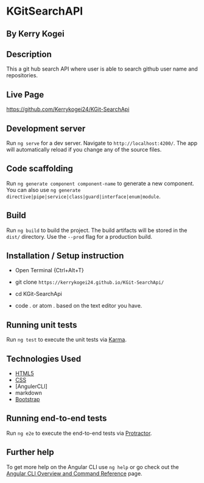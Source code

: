 # KGitSearchAPI
## By Kerry Kogei 


## Description
This a git hub search API where user is able to search github user name and repositories.

## Live Page 

https://github.com/Kerrykogei24/KGit-SearchApi
## Development server

Run `ng serve` for a dev server. Navigate to `http://localhost:4200/`. The app will automatically reload if you change any of the source files.

## Code scaffolding

Run `ng generate component component-name` to generate a new component. You can also use `ng generate directive|pipe|service|class|guard|interface|enum|module`.

## Build

Run `ng build` to build the project. The build artifacts will be stored in the `dist/` directory. Use the `--prod` flag for a production build.



## Installation / Setup instruction
* Open Terminal {Ctrl+Alt+T}

* git clone ```https://kerrykogei24.github.io/KGit-SearchApi/```

* cd KGit-SearchApi

* code . or atom . based on the text editor you have.
## Running unit tests

Run `ng test` to execute the unit tests via [Karma](https://karma-runner.github.io).


## Technologies Used

* [HTML5](https://github.com/topics/html5)
* [CSS](https://github.com/topics/css3)
* [AngulerCLI]
* markdown
* [Bootstrap](https://github.com/topics/bootstrap)


## Running end-to-end tests

Run `ng e2e` to execute the end-to-end tests via [Protractor](http://www.protractortest.org/).

## Further help

To get more help on the Angular CLI use `ng help` or go check out the [Angular CLI Overview and Command Reference](https://angular.io/cli) page.

